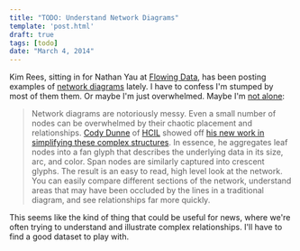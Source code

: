 ```yaml
---
title: "TODO: Understand Network Diagrams"
template: 'post.html'
draft: true
tags: [todo]
date: "March 4, 2014"
---
```

Kim Rees, sitting in for Nathan Yau at [Flowing Data](http://flowingdata.com), has been posting examples of [network diagrams](http://flowingdata.com/category/visualization/network-visualization/) lately. I have to confess I'm stumped by most of them them. Or maybe I'm just overwhelmed. Maybe I'm [not alone](http://flowingdata.com/2012/05/28/network-diagrams-simplified/):

> Network diagrams are notoriously messy. Even a small number of nodes can be overwhelmed by their chaotic placement and relationships. [Cody Dunne](http://www.cs.umd.edu/~cdunne/) of [HCIL](http://www.cs.umd.edu/hcil/) showed off [his new work in simplifying these complex structures](http://www.cs.umd.edu/localphp/hcil/tech-reports-search.php?number=2012-11). In essence, he aggregates leaf nodes into a fan glyph that describes the underlying data in its size, arc, and color. Span nodes are similarly captured into crescent glyphs. The result is an easy to read, high level look at the network. You can easily compare different sections of the network, understand areas that may have been occluded by the lines in a traditional diagram, and see relationships far more quickly.

This seems like the kind of thing that could be useful for news, where we're often trying to understand and illustrate complex relationships. I'll have to find a good dataset to play with.